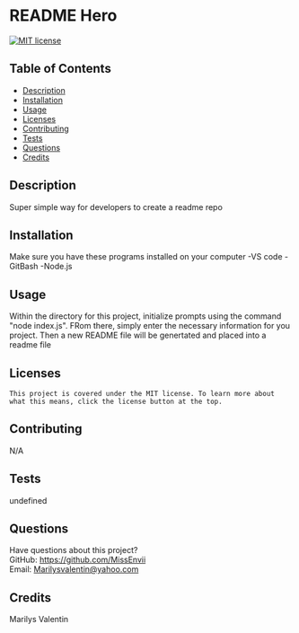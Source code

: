 # README Hero
  [![MIT license](https://img.shields.io/badge/License-MIT-blue.svg)](https://lbesson.mit-license.org/)
  ## Table of Contents
  * [Description](#description)
  * [Installation](#installation)
  * [Usage](#usage)
  * [Licenses](#licenses)
  * [Contributing](#contributing)
  * [Tests](#tests)
  * [Questions](#questions)
  * [Credits](#credits)
  ## Description
  Super simple way for developers to create a readme repo
  ## Installation
  Make sure you have these programs installed on your computer -VS code -GitBash -Node.js
  ## Usage
  Within the directory for this project, initialize prompts using the command "node index.js". FRom there, simply enter the necessary information for you project. Then a new README file will be genertated    and placed into a readme file
  ## Licenses
    This project is covered under the MIT license. To learn more about what this means, click the license button at the top.
  ## Contributing
  N/A
  ## Tests
  undefined
  ## Questions
  Have questions about this project?  
  GitHub: https://github.com/MissEnvii  
  Email: Marilysvalentin@yahoo.com
  ## Credits
  Marilys Valentin
